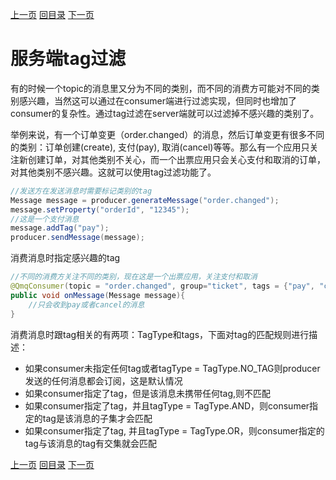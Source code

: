 [上一页](delay.md)
[回目录](../../README.md)
[下一页](opensource.md)


# 服务端tag过滤

有的时候一个topic的消息里又分为不同的类别，而不同的消费方可能对不同的类别感兴趣，当然这可以通过在consumer端进行过滤实现，但同时也增加了consumer的复杂性。通过tag过滤在server端就可以过滤掉不感兴趣的类别了。

举例来说，有一个订单变更（order.changed）的消息，然后订单变更有很多不同的类别：订单创建(create), 支付(pay), 取消(cancel)等等。那么有一个应用只关注新创建订单，对其他类别不关心，而一个出票应用只会关心支付和取消的订单，对其他类别不感兴趣。这就可以使用tag过滤功能了。

```java
//发送方在发送消息时需要标记类别的tag
Message message = producer.generateMessage("order.changed");
message.setProperty("orderId", "12345");
//这是一个支付消息
message.addTag("pay");
producer.sendMessage(message);
```

消费消息时指定感兴趣的tag

```java
//不同的消费方关注不同的类别，现在这是一个出票应用，关注支付和取消
@QmqConsumer(topic = "order.changed", group="ticket", tags = {"pay", "cancel"}, tagType = TagType.OR)
public void onMessage(Message message){
    //只会收到pay或者cancel的消息
}
```

消费消息时跟tag相关的有两项：TagType和tags，下面对tag的匹配规则进行描述：
* 如果consumer未指定任何tag或者tagType = TagType.NO_TAG则producer发送的任何消息都会订阅，这是默认情况
* 如果consumer指定了tag，但是该消息未携带任何tag,则不匹配
* 如果consumer指定了tag，并且tagType = TagType.AND，则consumer指定的tag是该消息的子集才会匹配
* 如果consumer指定了tag, 并且tagType = TagType.OR，则consumer指定的tag与该消息的tag有交集就会匹配

[上一页](delay.md)
[回目录](../../README.md)
[下一页](opensource.md)